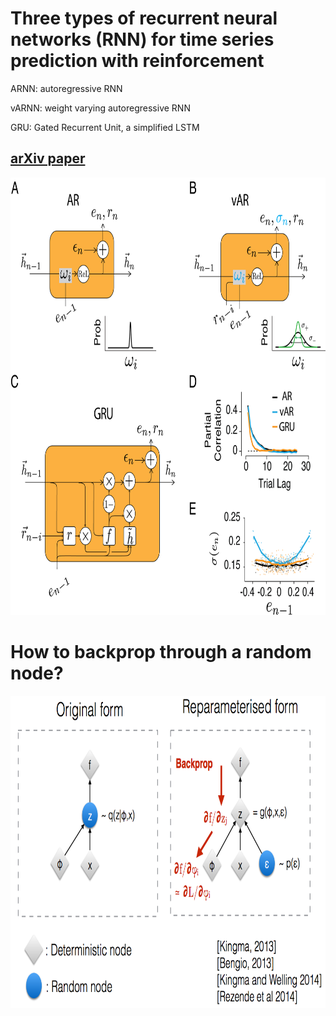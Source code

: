 # Three types of recurrent neural networks (RNN) for time series prediction with reinforcement 

ARNN: autoregressive RNN

vARNN: weight varying autoregressive RNN

GRU: Gated Recurrent Unit, a simplified LSTM

## [arXiv paper](https://arxiv.org/abs/2205.04347)

<p align="center">
  <img src="cell.png" height="700" >
</p>



# How to backprop through a random node?
<p align="center">
  <img src="reparametrization.png" height="500" >
</p>
